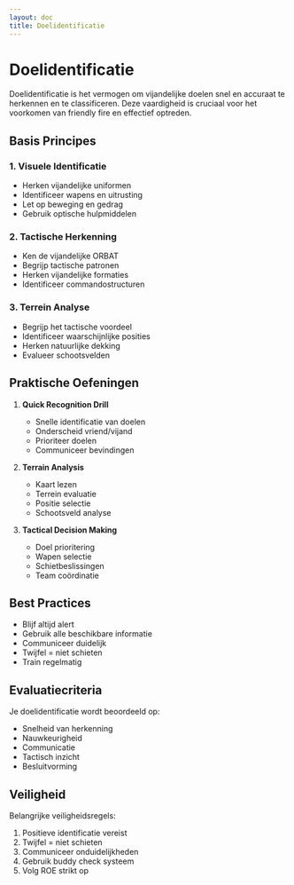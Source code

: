 ```yaml
---
layout: doc
title: Doelidentificatie
---
```


# Doelidentificatie

Doelidentificatie is het vermogen om vijandelijke doelen snel en accuraat te herkennen en te classificeren. Deze vaardigheid is cruciaal voor het voorkomen van friendly fire en effectief optreden.

## Basis Principes

### 1. Visuele Identificatie
- Herken vijandelijke uniformen
- Identificeer wapens en uitrusting
- Let op beweging en gedrag
- Gebruik optische hulpmiddelen

### 2. Tactische Herkenning
- Ken de vijandelijke ORBAT
- Begrijp tactische patronen
- Herken vijandelijke formaties
- Identificeer commandostructuren

### 3. Terrein Analyse
- Begrijp het tactische voordeel
- Identificeer waarschijnlijke posities
- Herken natuurlijke dekking
- Evalueer schootsvelden

## Praktische Oefeningen

1. **Quick Recognition Drill**
   - Snelle identificatie van doelen
   - Onderscheid vriend/vijand
   - Prioriteer doelen
   - Communiceer bevindingen

2. **Terrain Analysis**
   - Kaart lezen
   - Terrein evaluatie
   - Positie selectie
   - Schootsveld analyse

3. **Tactical Decision Making**
   - Doel prioritering
   - Wapen selectie
   - Schietbeslissingen
   - Team coördinatie

## Best Practices

- Blijf altijd alert
- Gebruik alle beschikbare informatie
- Communiceer duidelijk
- Twijfel = niet schieten
- Train regelmatig

## Evaluatiecriteria

Je doelidentificatie wordt beoordeeld op:
- Snelheid van herkenning
- Nauwkeurigheid
- Communicatie
- Tactisch inzicht
- Besluitvorming

## Veiligheid

Belangrijke veiligheidsregels:
1. Positieve identificatie vereist
2. Twijfel = niet schieten
3. Communiceer onduidelijkheden
4. Gebruik buddy check systeem
5. Volg ROE strikt op 
